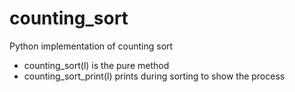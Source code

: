 # counting_sort
Python implementation of counting sort

* counting_sort(l) is the pure method
* counting_sort_print(l) prints during sorting to show the process
